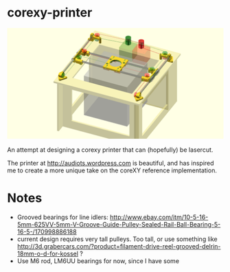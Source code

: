 # corexy-printer

![rendered picture of printer](interim_front.png)

An attempt at designing a corexy printer that can (hopefully) be lasercut.

The printer at http://audiots.wordpress.com is beautiful, and has inspired me to create a more unique take on the coreXY reference implementation.

# Notes

* Grooved bearings for line idlers: http://www.ebay.com/itm/10-5-16-5mm-625VV-5mm-V-Groove-Guide-Pulley-Sealed-Rail-Ball-Bearing-5-16-5-/170998886188
* current design requires very tall pulleys.  Too tall, or use something like http://3d.grabercars.com/?product=filament-drive-reel-grooved-delrin-18mm-o-d-for-kossel ?
* Use M6 rod, LM6UU bearings for now, since I have some

